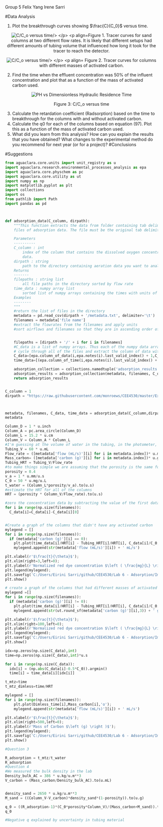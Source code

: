 Group 5
Felix Yang
Irene Sarri

#Data Analysis
1. Plot the breakthrough curves showing $\frac{C}{C_0}$ versus time.

<p align="center">
  <img src="link to graph here" alt="C/C_o versus time/>
</p>
<p align="center">Figure 1. Tracer curves for sand columns at two different flow rates. It is likely that different setups had different amounts of tubing volume that influenced how long it took for the tracer to reach the detector.  </p>

<p align="center">
  <img src="link to graph here" alt="C/C_o versus time/>
</p>
<p align="center"> Figure 2. Tracer curves for columns with different masses of activated carbon. </p>

2. Find the time when the effluent concentration was 50% of the influent concentration and plot that as a function of the mass of activated carbon used.

<p align="center">
  <img src="link to graph here" alt="PH vs Dimensionless Hydraulic Residence Time"/>
</p>
<p align="center">Figure 3: C/C_o versus time </p>

3. Calculate the retardation coefficient (Radsorption) based on the time to breakthrough for the columns with and without activated carbon.
4. Calculate the q0 for each of the columns based on equation (97). Plot this as a function of the mass of activated carbon used.
5. What did you learn from this analysis? How can you explain the results that you have obtained? What changes to the experimental method do you recommend for next year (or for a project)?
#Conclusions

#Suggestions


```python
from aguaclara.core.units import unit_registry as u
import aguaclara.research.environmental_processes_analysis as epa
import aguaclara.core.physchem as pc
import aguaclara.core.utility as ut
import numpy as np
import matplotlib.pyplot as plt
import collections
import os
from pathlib import Path
import pandas as pd



def adsorption_data(C_column, dirpath):
    """This function extracts the data from folder containing tab delimited
    files of adsorption data. The file must be the original tab delimited file.

    Parameters
    ----------
    C_column : int
        index of the column that contains the dissolved oxygen concentration
        data.
    dirpath : string
        path to the directory containing aeration data you want to analyze
    Returns
    -------
    filepaths : string list
        all file paths in the directory sorted by flow rate
    time_data : numpy array list
        sorted list of numpy arrays containing the times with units of seconds
    Examples
    --------
    """
    #return the list of files in the directory
    metadata = pd.read_csv(dirpath + '/metadata.txt', delimiter='\t')
    filenames = metadata['file name']
    #extract the flowrates from the filenames and apply units
    #sort airflows and filenames so that they are in ascending order of flow rates


    filepaths = [dirpath + '/' + i for i in filenames]
    #C_data is a list of numpy arrays. Thus each of the numpy data arrays can have different lengths to accommodate short and long experiments
    # cycle through all of the files and extract the column of data with oxygen concentrations and the times
    C_data=[epa.column_of_data(i,epa.notes(i).last_valid_index() + 1,C_column,-1,'mg/L') for i in filepaths]
    time_data=[(epa.column_of_time(i,epa.notes(i).last_valid_index() + 1,-1)).to(u.s) for i in filepaths]

    adsorption_collection = collections.namedtuple('adsorption_results','metadata filenames C_data time_data')
    adsorption_results = adsorption_collection(metadata, filenames, C_data, time_data)
    return adsorption_results


C_column = 1
dirpath = "https://raw.githubusercontent.com/monroews/CEE4530/master/Examples/data/Adsorption"



metadata, filenames, C_data, time_data = adsorption_data(C_column,dirpath)
metadata

Column_D = 1 * u.inch
Column_A = pc.area_circle(Column_D)
Column_L = 15.2 * u.cm
Column_V = Column_A * Column_L
#I'm guessing at the volume of water in the tubing, in the photometer, and in the space above and below the column. This parameter could be adjusted!
Tubing_V = 60 * u.mL
Flow_rate = ([metadata['flow (mL/s)'][i] for i in metadata.index])* u.mL/u.s
Mass_carbon= ([metadata['carbon (g)'][i] for i in metadata.index])* u.g
Tubing_HRT = Tubing_V/Flow_rate
#to make things simple we are assuming that the porosity is the same for sand and for activated carbon. That is likely not true!
porosity = 0.4
v_a = 1 * u.mm/u.s
C_0 = 50 * u.mg/u.L
t_water = (Column_L*porosity/v_a).to(u.s)
#estimate the HRT for all of the columns
HRT = (porosity * Column_V/Flow_rate).to(u.s)

#zero the concentration data by subtracting the value of the first data point from all data points. Do this in each data set.
for i in range(np.size(filenames)):
  C_data[i]=C_data[i]-C_data[i][0]


#Create a graph of the columns that didn't have any activated carbon
mylegend = []
for i in range(np.size(filenames)):
  if (metadata['carbon (g)'][i] == 0):
    plt.plot(time_data[i]/HRT[i] - Tubing_HRT[i]/HRT[i], C_data[i]/C_0,'-');
    mylegend.append(str(metadata['flow (mL/s)'][i]) + ' mL/s')

plt.xlabel(r'$\frac{t}{\theta}$');
plt.xlim(right=3,left=0);
plt.ylabel(r'Normalized red dye concentration $\left ( \frac{mg}{L} \right )$');
plt.legend(mylegend);
plt.savefig('C:/Users/Eirini Sarri/github/CEE4530/Lab 6 - Adsorption/Images/Question 1a')
plt.show()

# create a graph of the columns that had different masses of activated carbon. Note that this includes systems with different flow rates!
mylegend =[]
for i in range(np.size(filenames)):
  if (metadata['carbon (g)'][i] != 0):
    plt.plot(time_data[i]/HRT[i] - Tubing_HRT[i]/HRT[i], C_data[i]/C_0,'-');
    mylegend.append(str(ut.round_sf(metadata['carbon (g)'][i],3)) + ' g, ' + str(ut.round_sf(metadata['flow (mL/s)'][i],2)) + ' mL/s')

plt.xlabel(r'$\frac{t}{\theta}$');
plt.xlim(right=100,left=0);
plt.ylabel(r'Normalized red dye concentration $\left ( \frac{mg}{L} \right )$');
plt.legend(mylegend);
plt.savefig('C:/Users/Eirini Sarri/github/CEE4530/Lab 6 - Adsorption/Images/Question 1b')
plt.show()

idx=np.zeros(np.size(C_data),int)
time=np.zeros(np.size(C_data),int)*u.s

for i in range(np.size(C_data)):
  idx[i] = (np.abs(C_data[i]-0.5*C_0)).argmin()
  time[i] = time_data[i][idx[i]]

t_mtz=time
t_mtz_dimless=time/HRT

mylegend = []
for i in range(np.size(filenames)):
    plt.plot(Dimless_time[i],Mass_carbon[i],'o');
    mylegend.append(str(metadata['flow (mL/s)'][i]) + ' mL/s')

plt.xlabel(r'$\frac{t}{\theta}$');
plt.xlim(right=500,left=0);
plt.ylabel(r'Mass of Carbon $\left (g) \right )$');
plt.legend(mylegend);
plt.savefig('C:/Users/Eirini Sarri/github/CEE4530/Lab 6 - Adsorption/Images/Question 2')
plt.show()

#Question 3

R_adsorption = t_mtz/t_water
R_adsorption
#Question 4
#We measured the bulk density in the lab
Density_bulk_AC = 386 * u.kg/u.m**3
V_carbon = (Mass_carbon/Density_bulk_AC).to(u.mL)


density_sand = 2650 * u.kg/u.m**3
M_sand = ((Column_V-V_carbon)*density_sand*(1-porosity)).to(u.g)

q_0 = ((R_adsorption-1)*(C_0*porosity*Column_V)/(Mass_carbon+M_sand)).to(u.dimensionless)
q_0

#Negative q explained by uncertainty in tubing material
```
